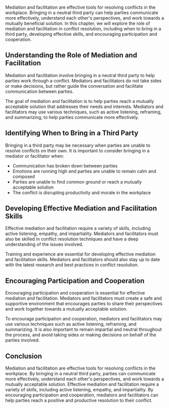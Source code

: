 
Mediation and facilitation are effective tools for resolving conflicts in the workplace. Bringing in a neutral third party can help parties communicate more effectively, understand each other's perspectives, and work towards a mutually beneficial solution. In this chapter, we will explore the role of mediation and facilitation in conflict resolution, including when to bring in a third party, developing effective skills, and encouraging participation and cooperation.

Understanding the Role of Mediation and Facilitation
----------------------------------------------------

Mediation and facilitation involve bringing in a neutral third party to help parties work through a conflict. Mediators and facilitators do not take sides or make decisions, but rather guide the conversation and facilitate communication between parties.

The goal of mediation and facilitation is to help parties reach a mutually acceptable solution that addresses their needs and interests. Mediators and facilitators may use various techniques, such as active listening, reframing, and summarizing, to help parties communicate more effectively.

Identifying When to Bring in a Third Party
------------------------------------------

Bringing in a third party may be necessary when parties are unable to resolve conflicts on their own. It is important to consider bringing in a mediator or facilitator when:

* Communication has broken down between parties
* Emotions are running high and parties are unable to remain calm and composed
* Parties are unable to find common ground or reach a mutually acceptable solution
* The conflict is disrupting productivity and morale in the workplace

Developing Effective Mediation and Facilitation Skills
------------------------------------------------------

Effective mediation and facilitation require a variety of skills, including active listening, empathy, and impartiality. Mediators and facilitators must also be skilled in conflict resolution techniques and have a deep understanding of the issues involved.

Training and experience are essential for developing effective mediation and facilitation skills. Mediators and facilitators should also stay up to date with the latest research and best practices in conflict resolution.

Encouraging Participation and Cooperation
-----------------------------------------

Encouraging participation and cooperation is essential for effective mediation and facilitation. Mediators and facilitators must create a safe and supportive environment that encourages parties to share their perspectives and work together towards a mutually acceptable solution.

To encourage participation and cooperation, mediators and facilitators may use various techniques such as active listening, reframing, and summarizing. It is also important to remain impartial and neutral throughout the process, and avoid taking sides or making decisions on behalf of the parties involved.

Conclusion
----------

Mediation and facilitation are effective tools for resolving conflicts in the workplace. By bringing in a neutral third party, parties can communicate more effectively, understand each other's perspectives, and work towards a mutually acceptable solution. Effective mediation and facilitation require a variety of skills, including active listening, empathy, and impartiality. By encouraging participation and cooperation, mediators and facilitators can help parties reach a positive and productive resolution to their conflict.

